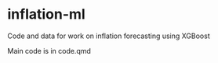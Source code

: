 # inflation-ml
Code and data for work on inflation forecasting using XGBoost

Main code is in code.qmd
